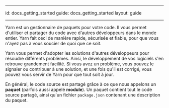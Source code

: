 * * *

id: docs_getting_started guide: docs_getting_started layout: guide

* * *

Yarn est un gestionnaire de paquets pour votre code. Il vous permet d'utiliser et partager du code avec d'autres développeurs dans le monde entier. Yarn fait ceci de manière rapide, sécurisée et fiable, pour que vous n'ayez pas à vous soucier de quoi que ce soit.

Yarn vous permet d'adopter les solutions d'autres développeurs pour résoudre différents problèmes. Ainsi, le développement de vos logiciels s'en retrouve grandement facilité. Si vous avez un problème, vous pouvez le signaler ou contribuer à une solution, et une fois qu'il est corrigé, vous pouvez vous servir de Yarn pour que tout soit à jour.

En général, le code source est partagé grâce à ce que nous appelons un **paquet** (parfois aussi appelé **module**). Un paquet contient tout le code source partagé, ainsi qu'un fichier `package.json` contenant une description du paquet.